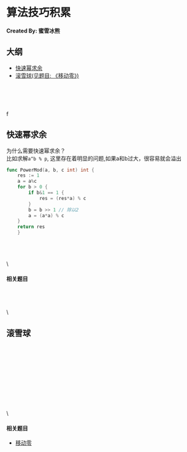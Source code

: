 # 算法技巧积累

**Created By: 蜜雪冰熊**

## 大纲

- <a href="#快速幂">快速幂求余</a>
- <a href="#滚雪球">滚雪球(见题目: 《移动零》)</a>

\
\
\
\
f

## <a name="快速幂">快速幂求余</a>

为什么需要快速幂求余？\
比如求解`a^b % p`, 这里存在着明显的问题,如果a和b过大，很容易就会溢出

```go
func PowerMod(a, b, c int) int {
    res := 1
    a = a%c
    for b > 0 {
        if b&1 == 1 {
            res = (res*a) % c
        }
        b = b >> 1 // 除以2
        a = (a*a) % c
    }
    return res
    }
```

\
\
\
\
#### 相关题目

\
\
\
\
## <a name="滚雪球">滚雪球</a>

\
\
\
\
\
\
\
\
\
\
\
#### 相关题目

- [移动零]()